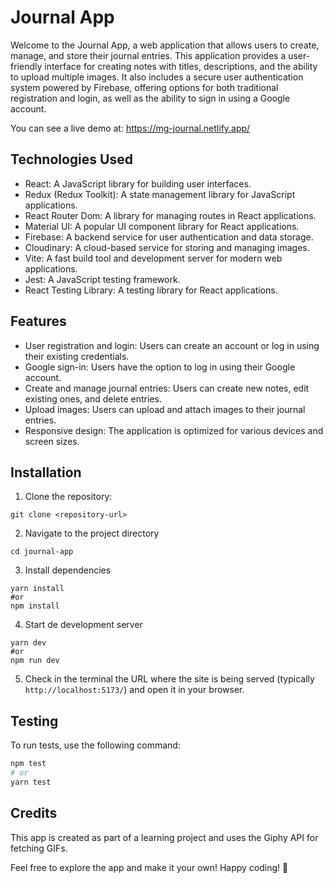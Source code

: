 # Journal App

Welcome to the Journal App, a web application that allows users to create, manage, and store their journal entries. This application provides a user-friendly interface for creating notes with titles, descriptions, and the ability to upload multiple images. It also includes a secure user authentication system powered by Firebase, offering options for both traditional registration and login, as well as the ability to sign in using a Google account.

You can see a live demo at: https://mg-journal.netlify.app/

## Technologies Used

- React: A JavaScript library for building user interfaces.
- Redux (Redux Toolkit): A state management library for JavaScript applications.
- React Router Dom: A library for managing routes in React applications.
- Material UI: A popular UI component library for React applications.
- Firebase: A backend service for user authentication and data storage.
- Cloudinary: A cloud-based service for storing and managing images.
- Vite: A fast build tool and development server for modern web applications.
- Jest: A JavaScript testing framework.
- React Testing Library: A testing library for React applications.

## Features

- User registration and login: Users can create an account or log in using their existing credentials.
- Google sign-in: Users have the option to log in using their Google account.
- Create and manage journal entries: Users can create new notes, edit existing ones, and delete entries.
- Upload images: Users can upload and attach images to their journal entries.
- Responsive design: The application is optimized for various devices and screen sizes.

## Installation

1. Clone the repository:

```shell
git clone <repository-url>
```

2. Navigate to the project directory

```shell
cd journal-app
```

3. Install dependencies

```shell
yarn install
#or
npm install
````

4. Start de development server
```shell
yarn dev
#or
npm run dev
````

5. Check in the terminal the URL where the site is being served (typically `http://localhost:5173/`) and open it in your browser.

## Testing
To run tests, use the following command:

```bash
npm test
# or
yarn test
```

## Credits
This app is created as part of a learning project and uses the Giphy API for fetching GIFs.

Feel free to explore the app and make it your own! Happy coding! 🚀